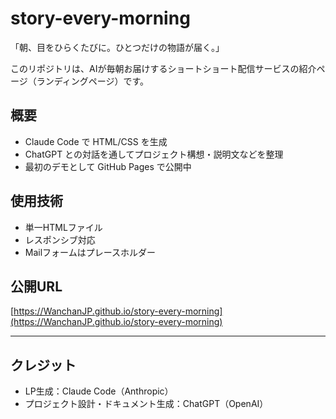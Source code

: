 # story-every-morning

「朝、目をひらくたびに。ひとつだけの物語が届く。」

このリポジトリは、AIが毎朝お届けするショートショート配信サービスの紹介ページ（ランディングページ）です。

## 概要

- Claude Code で HTML/CSS を生成
- ChatGPT との対話を通してプロジェクト構想・説明文などを整理
- 最初のデモとして GitHub Pages で公開中

## 使用技術

- 単一HTMLファイル
- レスポンシブ対応
- Mailフォームはプレースホルダー

## 公開URL

[https://WanchanJP.github.io/story-every-morning](https://WanchanJP.github.io/story-every-morning)

---

## クレジット

- LP生成：Claude Code（Anthropic）
- プロジェクト設計・ドキュメント生成：ChatGPT（OpenAI）

